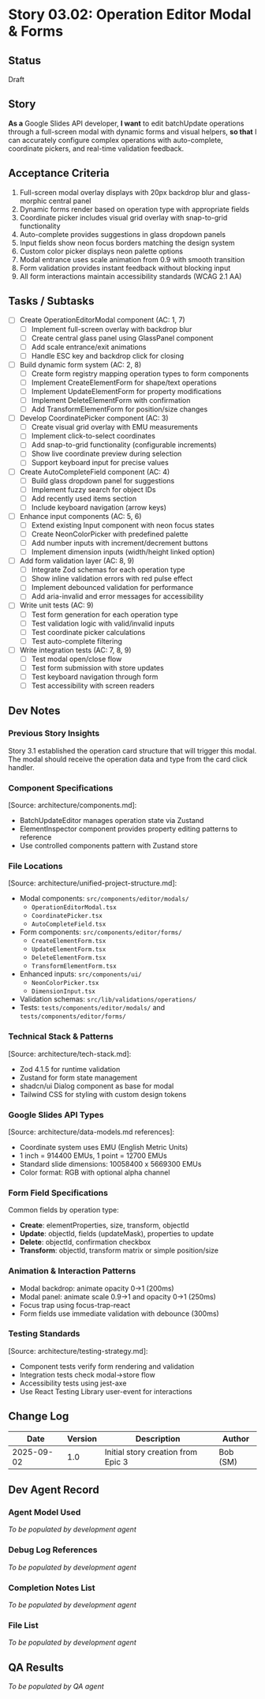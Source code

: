 # Story 03.02: Operation Editor Modal & Forms

## Status
Draft

## Story
**As a** Google Slides API developer,
**I want** to edit batchUpdate operations through a full-screen modal with dynamic forms and visual helpers,
**so that** I can accurately configure complex operations with auto-complete, coordinate pickers, and real-time validation feedback.

## Acceptance Criteria
1. Full-screen modal overlay displays with 20px backdrop blur and glass-morphic central panel
2. Dynamic forms render based on operation type with appropriate fields
3. Coordinate picker includes visual grid overlay with snap-to-grid functionality
4. Auto-complete provides suggestions in glass dropdown panels
5. Input fields show neon focus borders matching the design system
6. Custom color picker displays neon palette options
7. Modal entrance uses scale animation from 0.9 with smooth transition
8. Form validation provides instant feedback without blocking input
9. All form interactions maintain accessibility standards (WCAG 2.1 AA)

## Tasks / Subtasks
- [ ] Create OperationEditorModal component (AC: 1, 7)
  - [ ] Implement full-screen overlay with backdrop blur
  - [ ] Create central glass panel using GlassPanel component
  - [ ] Add scale entrance/exit animations
  - [ ] Handle ESC key and backdrop click for closing
- [ ] Build dynamic form system (AC: 2, 8)
  - [ ] Create form registry mapping operation types to form components
  - [ ] Implement CreateElementForm for shape/text operations
  - [ ] Implement UpdateElementForm for property modifications
  - [ ] Implement DeleteElementForm with confirmation
  - [ ] Add TransformElementForm for position/size changes
- [ ] Develop CoordinatePicker component (AC: 3)
  - [ ] Create visual grid overlay with EMU measurements
  - [ ] Implement click-to-select coordinates
  - [ ] Add snap-to-grid functionality (configurable increments)
  - [ ] Show live coordinate preview during selection
  - [ ] Support keyboard input for precise values
- [ ] Create AutoCompleteField component (AC: 4)
  - [ ] Build glass dropdown panel for suggestions
  - [ ] Implement fuzzy search for object IDs
  - [ ] Add recently used items section
  - [ ] Include keyboard navigation (arrow keys)
- [ ] Enhance input components (AC: 5, 6)
  - [ ] Extend existing Input component with neon focus states
  - [ ] Create NeonColorPicker with predefined palette
  - [ ] Add number inputs with increment/decrement buttons
  - [ ] Implement dimension inputs (width/height linked option)
- [ ] Add form validation layer (AC: 8, 9)
  - [ ] Integrate Zod schemas for each operation type
  - [ ] Show inline validation errors with red pulse effect
  - [ ] Implement debounced validation for performance
  - [ ] Add aria-invalid and error messages for accessibility
- [ ] Write unit tests (AC: 9)
  - [ ] Test form generation for each operation type
  - [ ] Test validation logic with valid/invalid inputs
  - [ ] Test coordinate picker calculations
  - [ ] Test auto-complete filtering
- [ ] Write integration tests (AC: 7, 8, 9)
  - [ ] Test modal open/close flow
  - [ ] Test form submission with store updates
  - [ ] Test keyboard navigation through form
  - [ ] Test accessibility with screen readers

## Dev Notes

### Previous Story Insights
Story 3.1 established the operation card structure that will trigger this modal. The modal should receive the operation data and type from the card click handler.

### Component Specifications
[Source: architecture/components.md]:
- BatchUpdateEditor manages operation state via Zustand
- ElementInspector component provides property editing patterns to reference
- Use controlled components pattern with Zustand store

### File Locations
[Source: architecture/unified-project-structure.md]:
- Modal components: `src/components/editor/modals/`
  - `OperationEditorModal.tsx`
  - `CoordinatePicker.tsx`
  - `AutoCompleteField.tsx`
- Form components: `src/components/editor/forms/`
  - `CreateElementForm.tsx`
  - `UpdateElementForm.tsx`
  - `DeleteElementForm.tsx`
  - `TransformElementForm.tsx`
- Enhanced inputs: `src/components/ui/`
  - `NeonColorPicker.tsx`
  - `DimensionInput.tsx`
- Validation schemas: `src/lib/validations/operations/`
- Tests: `tests/components/editor/modals/` and `tests/components/editor/forms/`

### Technical Stack & Patterns
[Source: architecture/tech-stack.md]:
- Zod 4.1.5 for runtime validation
- Zustand for form state management
- shadcn/ui Dialog component as base for modal
- Tailwind CSS for styling with custom design tokens

### Google Slides API Types
[Source: architecture/data-models.md references]:
- Coordinate system uses EMU (English Metric Units)
- 1 inch = 914400 EMUs, 1 point = 12700 EMUs
- Standard slide dimensions: 10058400 x 5669300 EMUs
- Color format: RGB with optional alpha channel

### Form Field Specifications
Common fields by operation type:
- **Create**: elementProperties, size, transform, objectId
- **Update**: objectId, fields (updateMask), properties to update
- **Delete**: objectId, confirmation checkbox
- **Transform**: objectId, transform matrix or simple position/size

### Animation & Interaction Patterns
- Modal backdrop: animate opacity 0→1 (200ms)
- Modal panel: animate scale 0.9→1 and opacity 0→1 (250ms)
- Focus trap using focus-trap-react
- Form fields use immediate validation with debounce (300ms)

### Testing Standards
[Source: architecture/testing-strategy.md]:
- Component tests verify form rendering and validation
- Integration tests check modal→store flow
- Accessibility tests using jest-axe
- Use React Testing Library user-event for interactions

## Change Log
| Date | Version | Description | Author |
|------|---------|-------------|--------|
| 2025-09-02 | 1.0 | Initial story creation from Epic 3 | Bob (SM) |

## Dev Agent Record

### Agent Model Used
_To be populated by development agent_

### Debug Log References
_To be populated by development agent_

### Completion Notes List
_To be populated by development agent_

### File List
_To be populated by development agent_

## QA Results
_To be populated by QA agent_